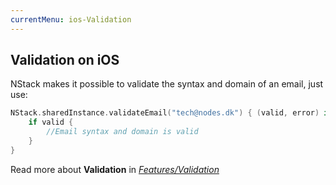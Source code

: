 ```yaml
---
currentMenu: ios-Validation
---
```


## Validation on iOS

NStack makes it possible to validate the syntax and domain of an email, just use:

~~~~swift
NStack.sharedInstance.validateEmail("tech@nodes.dk") { (valid, error) in
    if valid {
        //Email syntax and domain is valid
    }
}
~~~~

Read more about **Validation** in [*Features/Validation*](../../features/validators.html)
